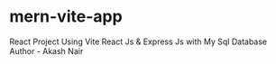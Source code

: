 # mern-vite-app
React Project Using Vite React Js & Express Js with My Sql Database
Author - Akash Nair
